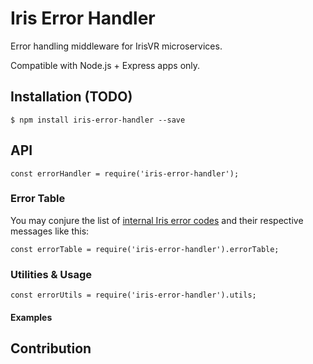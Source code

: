 # Iris Error Handler
Error handling middleware for IrisVR microservices.

Compatible with Node.js + Express apps only.

## Installation (TODO)
```
$ npm install iris-error-handler --save
```

## API
```
const errorHandler = require('iris-error-handler');
```

### Error Table
You may conjure the list of [internal Iris error codes](https://github.com/IrisVR/iris-error-handler/blob/master/errorTable.js) and their respective messages like this:
```
const errorTable = require('iris-error-handler').errorTable;
```

### Utilities & Usage
```
const errorUtils = require('iris-error-handler').utils;
```

#### Examples

## Contribution